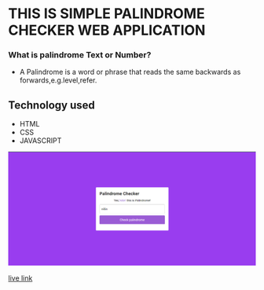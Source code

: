 # THIS IS SIMPLE PALINDROME CHECKER WEB APPLICATION

### What is palindrome Text or Number?
- A Palindrome is a word or phrase that reads the same backwards as forwards,e.g.level,refer.

## Technology used

- HTML
- CSS
- JAVASCRIPT


![project Img](projectImg.png)

[live link](http://abhijs20.netlify.app)